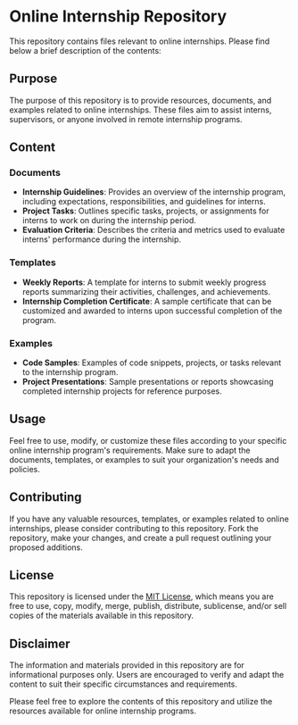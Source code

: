 # Online Internship Repository

This repository contains files relevant to online internships. Please find below a brief description of the contents:

## Purpose

The purpose of this repository is to provide resources, documents, and examples related to online internships. These files aim to assist interns, supervisors, or anyone involved in remote internship programs.

## Content

### Documents

- **Internship Guidelines**: Provides an overview of the internship program, including expectations, responsibilities, and guidelines for interns.
- **Project Tasks**: Outlines specific tasks, projects, or assignments for interns to work on during the internship period.
- **Evaluation Criteria**: Describes the criteria and metrics used to evaluate interns' performance during the internship.

### Templates

- **Weekly Reports**: A template for interns to submit weekly progress reports summarizing their activities, challenges, and achievements.
- **Internship Completion Certificate**: A sample certificate that can be customized and awarded to interns upon successful completion of the program.

### Examples

- **Code Samples**: Examples of code snippets, projects, or tasks relevant to the internship program.
- **Project Presentations**: Sample presentations or reports showcasing completed internship projects for reference purposes.

## Usage

Feel free to use, modify, or customize these files according to your specific online internship program's requirements. Make sure to adapt the documents, templates, or examples to suit your organization's needs and policies.

## Contributing

If you have any valuable resources, templates, or examples related to online internships, please consider contributing to this repository. Fork the repository, make your changes, and create a pull request outlining your proposed additions.

## License

This repository is licensed under the [MIT License](LICENSE), which means you are free to use, copy, modify, merge, publish, distribute, sublicense, and/or sell copies of the materials available in this repository.

## Disclaimer

The information and materials provided in this repository are for informational purposes only. Users are encouraged to verify and adapt the content to suit their specific circumstances and requirements.

Please feel free to explore the contents of this repository and utilize the resources available for online internship programs.
